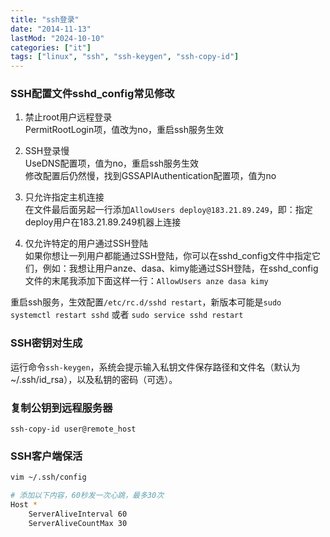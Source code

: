 ```yaml
---
title: "ssh登录"
date: "2014-11-13"
lastMod: "2024-10-10"
categories: ["it"]
tags: ["linux", "ssh", "ssh-keygen", "ssh-copy-id"]
---
```


### SSH配置文件sshd_config常见修改

1. 禁止root用户远程登录  
PermitRootLogin项，值改为no，重启ssh服务生效

2. SSH登录慢  
UseDNS配置项，值为no，重启ssh服务生效  
修改配置后仍然慢，找到GSSAPIAuthentication配置项，值为no

3. 只允许指定主机连接  
在文件最后面另起一行添加`AllowUsers deploy@183.21.89.249`，即：指定deploy用户在183.21.89.249机器上连接

4. 仅允许特定的用户通过SSH登陆  
如果你想让一列用户都能通过SSH登陆，你可以在sshd_config文件中指定它们，例如：我想让用户anze、dasa、kimy能通过SSH登陆，在sshd_config文件的末尾我添加下面这样一行：`AllowUsers anze dasa kimy`

重启ssh服务，生效配置`/etc/rc.d/sshd restart`，新版本可能是`sudo systemctl restart sshd` 或者 `sudo service sshd restart`
### SSH密钥对生成
运行命令`ssh-keygen`，系统会提示输入私钥文件保存路径和文件名（默认为~/.ssh/id_rsa），以及私钥的密码（可选）。

### 复制公钥到远程服务器
`ssh-copy-id user@remote_host`

### SSH客户端保活
```bash
vim ~/.ssh/config

# 添加以下内容，60秒发一次心跳，最多30次
Host *
    ServerAliveInterval 60
    ServerAliveCountMax 30
```